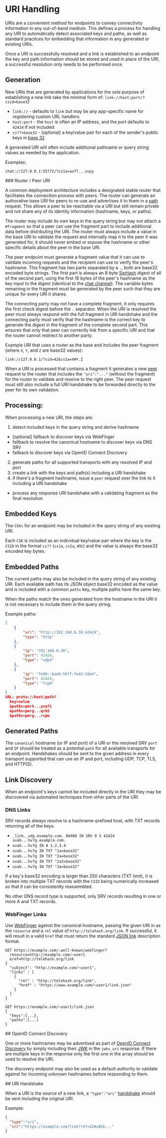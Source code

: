 # URI Handling

URIs are a convenient method for endpoints to convey connectivity information in any out-of-band medium. This defines a process for handling any URI to automatically detect associated keys and paths, as well as standard practices for embedding that information in any generated or existing URIs.

Once a URI is successfully resolved and a link is established to an endpoint the key and path information should be stored and used in place of the URI, a successful resolution only needs to be performed once.

## Generation

New URIs that are generated by applications for the sole purpose of establishing a new link take the minimal form of: `link://host:port/?csid=base32`

* `link://` - defaults to `link` but may be any app-specific name for registering custom URL handlers
* `host:port` - the `host` is often an IP address, and the port defaults to `42424` if not included
* `cs??=base32` - (optional) a key/value pair for each of the sender's public keys in [base 32](base32.md)

A generated URI will often include additional pathname or query string values as needed by the application.

Examples:

```
chat://127.0.0.1:55772/?cs1a=aof7...supy
```

<a name="peer" />
### Router / Peer URI

A common deployment architecture includes a designated stable router that facilitates the connection process with peers.  The router can generate an authorative base URI for peers to re-use and advertises it to them in a [path](channels/path.md) request.  This allows a peer to be reachable via a URI but still remain private and not share any of its identity information (hashname, keys, or paths).

The router may include its own keys in the query string but may not attach a `#fragment` so that a peer can use the fragment part to include additional data before distributing the URI.  The router must always include a value in the base URI to validate the request and internally map it to the peer it was generated for, it should never embed or expose the hashname or other specific details about the peer in the base URI.

The peer endpoint must generate a fragment value that it can use to validate incoming requests and the recipient can use to verify the peer's hashname.  This fragment has two parts separated by a `.`, both are base32 encoded byte strings.  The first part is always an 8 byte [SipHash](http://en.wikipedia.org/wiki/SipHash) digest of all of the second part, using the first 16 bytes of the peer's hashname as the key input to the digest (identical to the [chat channel](channels/chat.md)).  The variable bytes remaining in the fragment must be generated by the peer such that they are unique for every URI it shares.

The connecting party may not have a complete fragment, it only requires the first check digest before the `.` separator.  When the URI is resolved the peer must always respond with the full fragment in URI handshake and the connecting party must verify that the hashname is the correct key to generate the digest in the fragment of the complete second part.  This ensures that only that peer can correctly link from a specific URI and that the router cannot redirect to another party.

Example URI that uses a router as the base and includes the peer fragment (where `X`, `Y`, and `Z` are base32 values):

```
link://127.0.0.1/?sid=42&cs1a=X#Y.Z
```

When a URI is processed that contains a fragment it generates a new [peer](channels/peer.md) request to the router that includes the `"uri":"..."` (without the fragment) for the router to validate and resolve to the right peer.  The peer request must still also include a full URI handshake to be forwarded directly to the peer for its own validation.

## Processing:

When processing a new URI, the steps are:

1. detect included keys in the query string and derive hashname
  * [optional] fallback to discover keys via WebFinger
  * fallback to resolve the canonical hostname to discover keys via DNS SRV
  * fallback to discover keys via OpenID Connect Discovery
2. generate paths for all supported transports with any resolved IP and port
3. create a link with the keys and path(s) including a URI handshake
4. if there's a fragment hashname, issue a `peer` request over the link to it including a URI handshake
  * process any response URI handshake with a validating fragment as the final resolution

## Embedded Keys

The `CSKs` for an endpoint may be included in the query string of any existing URI.

Each `CSK` is included as an individual key/value pair where the key is the `CSID` in the format `cs??` (`cs1a`, `cs2a`, etc) and the value is always the base32 encoded key bytes.

## Embedded Paths

The current paths may also be included in the query string of any existing URI.  Each available path has its JSON object base32 encoded as the value and is included with a common `paths` key, multiple paths have the same key.

When the paths match the ones generated from the hostname in the URI it is not necessary to include them in the query string.

Example paths:
```json
[
    {
        "url": "http://192.168.0.36:42424",
        "type": "http"
    },
    {
        "ip": "192.168.0.36",
        "port": 42424,
        "type": "udp4"
    },
    {
        "ip": "fe80::bae8:56ff:fe43:3de4",
        "port": 42424,
        "type": "tcp6"
    }
]
URL: proto://host/path?
  key=value
  &paths=pmrh...yce7i
  &paths=pmrg...qrh2
  &paths=pmrg...rcpu
```

## Generated Paths

The `canonical` hostname (or IP and port) of a URI or the resolved SRV `port` and `IP` should be treated as a potential `path` for all available transports for an endpoint.  Handshakes should be sent to the given address in every transport supported that can use an IP and port, including UDP, TCP, TLS, and HTTP(S).

## Link Discovery

When an endpoint's keys cannot be included directly in the URI they may be discovered via automated techniques from other parts of the URI.

### DNS Links

SRV records always resolve to a hashname-prefixed host, with TXT records returning all of the keys.

* `_link._udp.example.com. 86400 IN SRV 0 5 42424 uvab...hv7g.example.com.`
* `uvab...hv7g IN A 1.2.3.4`
* `uvab...hv7g IN TXT "1a=base32"`
* `uvab...hv7g IN TXT "2a=base32"`
* `uvab...hv7g IN TXT "2a2=base32"`
* `uvab...hv7g IN TXT "3a=base32"`

If a key's base32 encoding is larger than 250 characters (TXT limit), it is broken into multiple TXT records with the `CSID` being numerically increased so that it can be consistently reassembled.

No other DNS record type is supported, only SRV records resulting in one or more A and TXT records.

### WebFinger Links

Use [WebFinger](https://tools.ietf.org/html/rfc7033) against the canonical hostname, passing the given URI in as the `resource` and a `rel` value of `http://telehash.org/link`.  If successful, it will result in a valid `href` that must return the standard [JSON link](link.md#json) description format.

```
GET https://example.com/.well-known/webfinger?
  resource=http://example.com/~user1
  &ref=http://telehash.org/link
{
  "subject": "http://example.com/~user1",
  "links" : [
    {
      "rel" : "http://telehash.org/link",
      "href" : "https://www.example.com/~user1/link.json"
    }
  ]
}

GET https://example.com/~user1/link.json
{
  "keys":{...},
  "paths":[...]
}
```

<a name="discovery" />
## OpenID Connect Discovery

One or more hashnames may be advertised as part of [OpenID Connect Discovery](http://openid.net/specs/openid-connect-discovery-1_0.html) by simply including their [JWK](hashname.md#jwk) in the `jwks_uri` response.  If there are multiple keys in the response only the first one in the array should be used to resolve the URI.

The discovery endpoint may also be used as a default authority to validate against for incoming unknown hashnames before responding to them.

<a name="handshake" />
## URI Handshake

When a URI is the source of a new link, a `"type":"uri"` [handshake](e3x/handshake.md#uri) should be sent including the original URI.

Example:

```json
{
  "type":"uri",
  "uri":"https://example.com/link?ref=42#u8kb..."
}
```
